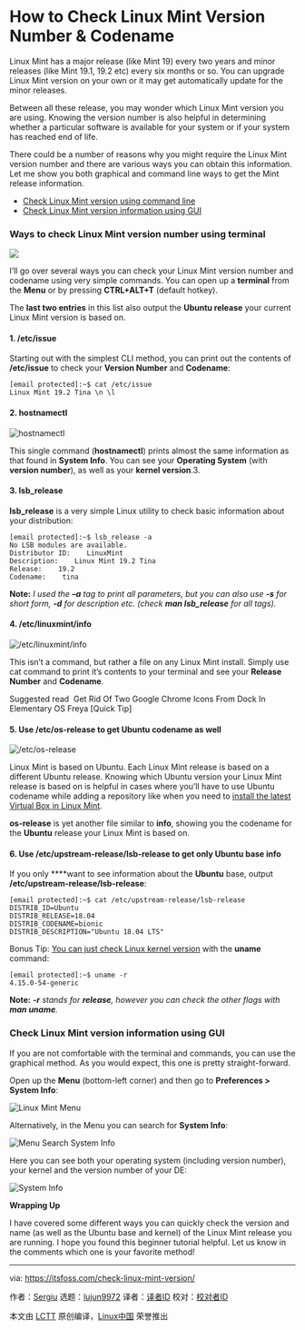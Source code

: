 [#]: collector: (lujun9972)
[#]: translator: (Morisun029)
[#]: reviewer: ( )
[#]: publisher: ( )
[#]: url: ( )
[#]: subject: (How to Check Linux Mint Version Number & Codename)
[#]: via: (https://itsfoss.com/check-linux-mint-version/)
[#]: author: (Sergiu https://itsfoss.com/author/sergiu/)

How to Check Linux Mint Version Number & Codename
======

Linux Mint has a major release (like Mint 19) every two years and minor releases (like Mint 19.1, 19.2 etc) every six months or so. You can upgrade Linux Mint version on your own or it may get automatically update for the minor releases.

Between all these release, you may wonder which Linux Mint version you are using. Knowing the version number is also helpful in determining whether a particular software is available for your system or if your system has reached end of life.

There could be a number of reasons why you might require the Linux Mint version number and there are various ways you can obtain this information. Let me show you both graphical and command line ways to get the Mint release information.

  * [Check Linux Mint version using command line][1]
  * [Check Linux Mint version information using GUI][2]



### Ways to check Linux Mint version number using terminal

![][3]

I’ll go over several ways you can check your Linux Mint version number and codename using very simple commands. You can open up a **terminal** from the **Menu** or by pressing **CTRL+ALT+T** (default hotkey).

The **last two entries** in this list also output the **Ubuntu release** your current Linux Mint version is based on.

#### 1\. /etc/issue

Starting out with the simplest CLI method, you can print out the contents of **/etc/issue** to check your **Version Number** and **Codename**:

```
[email protected]:~$ cat /etc/issue
Linux Mint 19.2 Tina \n \l
```

#### 2\. hostnamectl

![hostnamectl][4]

This single command (**hostnamectl**) prints almost the same information as that found in **System Info**. You can see your **Operating System** (with **version number**), as well as your **kernel version**.3.

#### 3\. lsb_release

**lsb_release** is a very simple Linux utility to check basic information about your distribution:

```
[email protected]:~$ lsb_release -a
No LSB modules are available.
Distributor ID:    LinuxMint
Description:    Linux Mint 19.2 Tina
Release:    19.2
Codename:    tina
```

**Note:** *I used the **–***_**a**_ _tag to print all parameters, but you can also use **-s** for short form, **-d** for description etc. (check **man lsb_release** for all tags)._

#### 4\. /etc/linuxmint/info

![/etc/linuxmint/info][5]

This isn’t a command, but rather a file on any Linux Mint install. Simply use cat command to print it’s contents to your terminal and see your **Release Number** and **Codename**.

[][6]

Suggested read  Get Rid Of Two Google Chrome Icons From Dock In Elementary OS Freya [Quick Tip]

#### 5\. Use /etc/os-release to get Ubuntu codename as well

![/etc/os-release][7]

Linux Mint is based on Ubuntu. Each Linux Mint release is based on a different Ubuntu release. Knowing which Ubuntu version your Linux Mint release is based on is helpful in cases where you’ll have to use Ubuntu codename while adding a repository like when you need to [install the latest Virtual Box in Linux Mint][8].

**os-release** is yet another file similar to **info**, showing you the codename for the **Ubuntu** release your Linux Mint is based on.

#### 6\. Use /etc/upstream-release/lsb-release to get only Ubuntu base info

If you only ****want to see information about the **Ubuntu** base, output **/etc/upstream-release/lsb-release**:

```
[email protected]:~$ cat /etc/upstream-release/lsb-release
DISTRIB_ID=Ubuntu
DISTRIB_RELEASE=18.04
DISTRIB_CODENAME=bionic
DISTRIB_DESCRIPTION="Ubuntu 18.04 LTS"
```

Bonus Tip: [You can just check Linux kernel version][9] with the **uname** command:

```
[email protected]:~$ uname -r
4.15.0-54-generic
```

**Note:** _**-r** stands for **release**, however you can check the other flags with **man uname**._

### Check Linux Mint version information using GUI

If you are not comfortable with the terminal and commands, you can use the graphical method. As you would expect, this one is pretty straight-forward.

Open up the **Menu** (bottom-left corner) and then go to **Preferences &gt; System Info**:

![Linux Mint Menu][10]

Alternatively, in the Menu you can search for **System Info**:

![Menu Search System Info][11]

Here you can see both your operating system (including version number), your kernel and the version number of your DE:

![System Info][12]

**Wrapping Up**

I have covered some different ways you can quickly check the version and name (as well as the Ubuntu base and kernel) of the Linux Mint release you are running. I hope you found this beginner tutorial helpful. Let us know in the comments which one is your favorite method!

--------------------------------------------------------------------------------

via: https://itsfoss.com/check-linux-mint-version/

作者：[Sergiu][a]
选题：[lujun9972][b]
译者：[译者ID](https://github.com/译者ID)
校对：[校对者ID](https://github.com/校对者ID)

本文由 [LCTT](https://github.com/LCTT/TranslateProject) 原创编译，[Linux中国](https://linux.cn/) 荣誉推出

[a]: https://itsfoss.com/author/sergiu/
[b]: https://github.com/lujun9972
[1]: tmp.pL5Hg3N6Qt#terminal
[2]: tmp.pL5Hg3N6Qt#GUI
[3]: https://i2.wp.com/itsfoss.com/wp-content/uploads/2019/09/check-linux-mint-version.png?ssl=1
[4]: https://i2.wp.com/itsfoss.com/wp-content/uploads/2019/09/hostnamectl.jpg?ssl=1
[5]: https://i1.wp.com/itsfoss.com/wp-content/uploads/2019/09/linuxmint_info.jpg?ssl=1
[6]: https://itsfoss.com/rid-google-chrome-icons-dock-elementary-os-freya/
[7]: https://i0.wp.com/itsfoss.com/wp-content/uploads/2019/09/os_release.jpg?ssl=1
[8]: https://itsfoss.com/install-virtualbox-ubuntu/
[9]: https://itsfoss.com/find-which-kernel-version-is-running-in-ubuntu/
[10]: https://i2.wp.com/itsfoss.com/wp-content/uploads/2019/09/linux_mint_menu.jpg?ssl=1
[11]: https://i0.wp.com/itsfoss.com/wp-content/uploads/2019/09/menu_search_system_info.jpg?ssl=1
[12]: https://i0.wp.com/itsfoss.com/wp-content/uploads/2019/09/system_info.png?ssl=1
